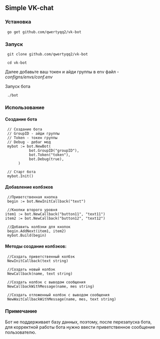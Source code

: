 ## Simple VK-chat

### Установка

     go get github.com/qwertyqq2/vk-bot


### Запуск

     git clone github.com/qwertyqq2/vk-bot

     cd vk-bot

Далее добавьте ваш токен и айди группы в env файл - *configns/envs/conf.env*

Запуск бота

     ./bot

     

### Использование

#### Создание бота

     // Создание бота
     // GroupID - айди группы
     // Token - токен группы
     // Debug - дебаг мод
     mybot := bot.NewBot(
               bot.GroupID("groupID"),
               bot.Token("token"),
               bot.Debug(true),
          )

     // Cтарт бота
     mybot.Init()

#### Добавление колбэков

     //Приветственная кнопка
     begin := bot.NewInitCallback("text")

     //Кнопки второго уровня
	item1 := bot.NewCallback("button11", "text11")
	item2 := bot.NewCallback("button12", "text12")

     //Добавить колбэки для кнопок
     begin.AddNext(item1, item2)
     mybot.Build(begin)

#### Методы создание колбэков:

     //Создать приветственный колбэк
     NewInitCallback(text string)

     //Создать новый колбэк
     NewCallback(name, text string) 

     //Создать колбэк с выводом сообщения
     NewCallbackWithMessage(name, mes string)

     //Создать отложенный колбэк с выводом сообщения
     NewWaitCallbackWithMessage(name, mes, text string)     



### Примечание

Бот не поддерживает базу данных, поэтому, после перезапуска бота, для корректной работы бота нужно ввести приветственное сообщение пользователю.